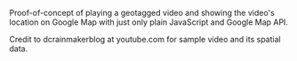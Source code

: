  Proof-of-concept of playing a geotagged video and showing the video's
  location on Google Map with just only plain JavaScript and Google Map API.

  Credit to dcrainmakerblog at youtube.com for sample video and its spatial
  data.
